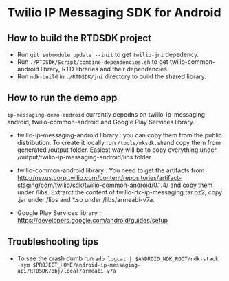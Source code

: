 # Twilio IP Messaging SDK for Android #
 
## How to build the RTDSDK project ##

* Run `git submodule update --init` to get `twilio-jni` depedency.
* Run `./RTDSDK/Script/combine-dependencies.sh` to get twilio-common-android library, RTD libraries and their dependencies.
* Run `ndk-build` in `./RTDSDK/jni` directory to build the shared library.



## How to run the demo app ##

`ip-messaging-demo-android` currently depedns on twilio-ip-messaging-android, twilio-common-android and Google Play Services library. 

* twilio-ip-messaging-android library : you can copy them from the public distribution. To create it locally run `/tools/mksdk.sh`and copy them from generated /output folder. Easiest way will be to copy everything under /output/twilio-ip-messaging-android/libs folder.
* twilio-common-android library : You need to get the artifacts from http://nexus.corp.twilio.com/content/repositories/artifact-staging/com/twilio/sdk/twilio-common-android/0.1.4/ and copy them under /libs. Extrarct the content of twilio-rtc-ip-messaging.tar.bz2, copy .jar under /libs and *.so under /libs/armeabi-v7a. 

* Google Play Services library : https://developers.google.com/android/guides/setup


## Troubleshooting tips ##

* To see the crash dumb run `adb logcat | $ANDROID_NDK_ROOT/ndk-stack -sym $PROJECT_HOME/android-ip-messaging-api/RTDSDK/obj/local/armeabi-v7a`
